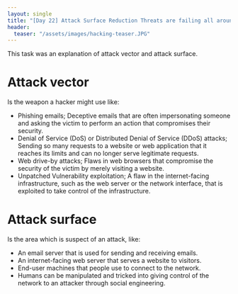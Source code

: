 ```yaml
---
layout: single
title: "[Day 22] Attack Surface Reduction Threats are failing all around me "
header:
  teaser: "/assets/images/hacking-teaser.JPG"
---
```


This task was an explanation of attack vector and attack surface. 

# Attack vector
Is the weapon a hacker might use like:  

* Phishing emails; Deceptive emails that are often impersonating someone and asking the victim to perform an action that compromises their security.
* Denial of Service (DoS) or Distributed Denial of Service (DDoS) attacks; Sending so many requests to a website or web application that it reaches its limits and can no longer serve legitimate requests.
* Web drive-by attacks; Flaws in web browsers that compromise the security of the victim by merely visiting a website.
* Unpatched Vulnerability exploitation; A flaw in the internet-facing infrastructure, such as the web server or the network interface, that is exploited to take control of the infrastructure.

# Attack surface
Is the area which is suspect of an attack, like: 

* An email server that is used for sending and receiving emails.
* An internet-facing web server that serves a website to visitors.
* End-user machines that people use to connect to the network.
* Humans can be manipulated and tricked into giving control of the network to an attacker through social engineering.